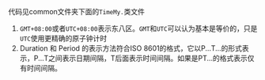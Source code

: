 代码见common文件夹下面的`TimeMy.`类文件





1. `GMT+08:00`或者`UTC+08:00`表示东八区。`GMT`和`UTC`可以认为基本是等价的，只是`UTC`使用更精确的原子钟计时
2. Duration 和 Period 的表示方法符合ISO 8601的格式，它以P...T...的形式表示，P...T之间表示日期间隔，T后面表示时间间隔。如果是PT...的格式表示仅有时间间隔。